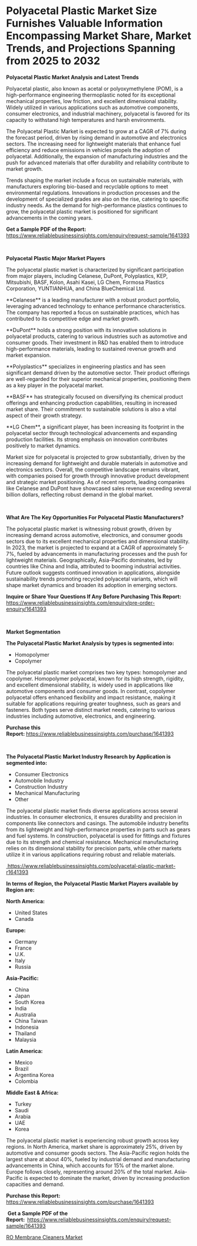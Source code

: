 <p><h1>Polyacetal Plastic Market Size Furnishes Valuable Information Encompassing Market Share, Market Trends, and Projections Spanning from 2025 to 2032</h1></p><p><strong>Polyacetal Plastic Market Analysis and Latest Trends</strong></p>
<p><p>Polyacetal plastic, also known as acetal or polyoxymethylene (POM), is a high-performance engineering thermoplastic noted for its exceptional mechanical properties, low friction, and excellent dimensional stability. Widely utilized in various applications such as automotive components, consumer electronics, and industrial machinery, polyacetal is favored for its capacity to withstand high temperatures and harsh environments.</p><p>The Polyacetal Plastic Market is expected to grow at a CAGR of 7% during the forecast period, driven by rising demand in automotive and electronics sectors. The increasing need for lightweight materials that enhance fuel efficiency and reduce emissions in vehicles propels the adoption of polyacetal. Additionally, the expansion of manufacturing industries and the push for advanced materials that offer durability and reliability contribute to market growth.</p><p>Trends shaping the market include a focus on sustainable materials, with manufacturers exploring bio-based and recyclable options to meet environmental regulations. Innovations in production processes and the development of specialized grades are also on the rise, catering to specific industry needs. As the demand for high-performance plastics continues to grow, the polyacetal plastic market is positioned for significant advancements in the coming years.</p></p>
<p><strong>Get a Sample PDF of the Report:&nbsp;</strong> <a href="https://www.reliablebusinessinsights.com/enquiry/request-sample/1641393?utm_campaign=2306&utm_medium=2&utm_source=Github&utm_content=ia&utm_term=02042025&utm_id=polyacetal-plastic">https://www.reliablebusinessinsights.com/enquiry/request-sample/1641393</a></p>
<p>&nbsp;</p>
<p><strong>Polyacetal Plastic Major Market Players</strong></p>
<p><p>The polyacetal plastic market is characterized by significant participation from major players, including Celanese, DuPont, Polyplastics, KEP, Mitsubishi, BASF, Kolon, Asahi Kasei, LG Chem, Formosa Plastics Corporation, YUNTIANHUA, and China BlueChemical Ltd. </p><p>**Celanese** is a leading manufacturer with a robust product portfolio, leveraging advanced technology to enhance performance characteristics. The company has reported a focus on sustainable practices, which has contributed to its competitive edge and market growth. </p><p>**DuPont** holds a strong position with its innovative solutions in polyacetal products, catering to various industries such as automotive and consumer goods. Their investment in R&D has enabled them to introduce high-performance materials, leading to sustained revenue growth and market expansion.</p><p>**Polyplastics** specializes in engineering plastics and has seen significant demand driven by the automotive sector. Their product offerings are well-regarded for their superior mechanical properties, positioning them as a key player in the polyacetal market.</p><p>**BASF** has strategically focused on diversifying its chemical product offerings and enhancing production capabilities, resulting in increased market share. Their commitment to sustainable solutions is also a vital aspect of their growth strategy.</p><p>**LG Chem**, a significant player, has been increasing its footprint in the polyacetal sector through technological advancements and expanding production facilities. Its strong emphasis on innovation contributes positively to market dynamics.</p><p>Market size for polyacetal is projected to grow substantially, driven by the increasing demand for lightweight and durable materials in automotive and electronics sectors. Overall, the competitive landscape remains vibrant, with companies poised for growth through innovative product development and strategic market positioning. As of recent reports, leading companies like Celanese and DuPont have showcased sales revenue exceeding several billion dollars, reflecting robust demand in the global market.</p></p>
<p>&nbsp;</p>
<p><strong>What Are The Key Opportunities For Polyacetal Plastic Manufacturers?</strong></p>
<p><p>The polyacetal plastic market is witnessing robust growth, driven by increasing demand across automotive, electronics, and consumer goods sectors due to its excellent mechanical properties and dimensional stability. In 2023, the market is projected to expand at a CAGR of approximately 5-7%, fueled by advancements in manufacturing processes and the push for lightweight materials. Geographically, Asia-Pacific dominates, led by countries like China and India, attributed to booming industrial activities. Future outlook suggests continued innovation in applications, alongside sustainability trends promoting recycled polyacetal variants, which will shape market dynamics and broaden its adoption in emerging sectors.</p></p>
<p><strong>Inquire or Share Your Questions If Any Before Purchasing This Report:</strong> <a href="https://www.reliablebusinessinsights.com/enquiry/pre-order-enquiry/1641393?utm_campaign=2306&utm_medium=2&utm_source=Github&utm_content=ia&utm_term=02042025&utm_id=polyacetal-plastic">https://www.reliablebusinessinsights.com/enquiry/pre-order-enquiry/1641393</a></p>
<p>&nbsp;</p>
<p><strong>Market Segmentation</strong></p>
<p><strong>The Polyacetal Plastic Market Analysis by types is segmented into:</strong></p>
<p><ul><li>Homopolymer</li><li>Copolymer</li></ul></p>
<p><p>The polyacetal plastic market comprises two key types: homopolymer and copolymer. Homopolymer polyacetal, known for its high strength, rigidity, and excellent dimensional stability, is widely used in applications like automotive components and consumer goods. In contrast, copolymer polyacetal offers enhanced flexibility and impact resistance, making it suitable for applications requiring greater toughness, such as gears and fasteners. Both types serve distinct market needs, catering to various industries including automotive, electronics, and engineering.</p></p>
<p><strong>Purchase this Report:&nbsp;</strong><a href="https://www.reliablebusinessinsights.com/purchase/1641393?utm_campaign=2306&utm_medium=2&utm_source=Github&utm_content=ia&utm_term=02042025&utm_id=polyacetal-plastic">https://www.reliablebusinessinsights.com/purchase/1641393</a></p>
<p>&nbsp;</p>
<p><strong>The Polyacetal Plastic Market Industry Research by Application is segmented into:</strong></p>
<p><ul><li>Consumer Electronics</li><li>Automobile Industry</li><li>Construction Industry</li><li>Mechanical Manufacturing</li><li>Other</li></ul></p>
<p><p>The polyacetal plastic market finds diverse applications across several industries. In consumer electronics, it ensures durability and precision in components like connectors and casings. The automobile industry benefits from its lightweight and high-performance properties in parts such as gears and fuel systems. In construction, polyacetal is used for fittings and fixtures due to its strength and chemical resistance. Mechanical manufacturing relies on its dimensional stability for precision parts, while other markets utilize it in various applications requiring robust and reliable materials.</p></p>
<p><a href="https://www.reliablebusinessinsights.com/polyacetal-plastic-market-r1641393?utm_campaign=2306&utm_medium=2&utm_source=Github&utm_content=ia&utm_term=02042025&utm_id=polyacetal-plastic">&nbsp;https://www.reliablebusinessinsights.com/polyacetal-plastic-market-r1641393</a></p>
<p><strong>In terms of Region, the Polyacetal Plastic Market Players available by Region are:</strong></p>
<p>
    <p> <strong> North America: </strong>
        <ul>
            <li>United States</li>
            <li>Canada</li>
        </ul>
        </p> 
    <p> <strong> Europe: </strong>
        <ul>
            <li>Germany</li>
            <li>France</li>
            <li>U.K.</li>
            <li>Italy</li>
            <li>Russia</li>
        </ul>
        </p> 
    <p> <strong> Asia-Pacific: </strong>
        <ul>
            <li>China</li>
            <li>Japan</li>
            <li>South Korea</li>
            <li>India</li>
            <li>Australia</li>
            <li>China Taiwan</li>
            <li>Indonesia</li>
            <li>Thailand</li>
            <li>Malaysia</li>
        </ul>
        </p> 
    <p> <strong> Latin America: </strong>
        <ul>
            <li>Mexico</li>
            <li>Brazil</li>
            <li>Argentina Korea</li>
            <li>Colombia</li>
        </ul>
        </p> 
    <p> <strong> Middle East & Africa: </strong>
        <ul>
            <li>Turkey</li>
            <li>Saudi</li>
            <li>Arabia</li>
            <li>UAE</li>
            <li>Korea</li>
        </ul>
    </p>
    </p>
<p><p>The polyacetal plastic market is experiencing robust growth across key regions. In North America, market share is approximately 25%, driven by automotive and consumer goods sectors. The Asia-Pacific region holds the largest share at about 40%, fueled by industrial demand and manufacturing advancements in China, which accounts for 15% of the market alone. Europe follows closely, representing around 20% of the total market. Asia-Pacific is expected to dominate the market, driven by increasing production capacities and demand.</p></p>
<p><strong>Purchase this Report: </strong><a href="https://www.reliablebusinessinsights.com/purchase/1641393?utm_campaign=2306&utm_medium=2&utm_source=Github&utm_content=ia&utm_term=02042025&utm_id=polyacetal-plastic">https://www.reliablebusinessinsights.com/purchase/1641393</a></p>
<p>&nbsp;<strong>Get a Sample PDF of the Report:&nbsp;&nbsp;</strong><a href="https://www.reliablebusinessinsights.com/enquiry/request-sample/1641393?utm_campaign=2306&utm_medium=2&utm_source=Github&utm_content=ia&utm_term=02042025&utm_id=polyacetal-plastic">https://www.reliablebusinessinsights.com/enquiry/request-sample/1641393</a></p>
<p><strong></strong></p>
<p><p><a href="https://github.com/comasnickie/Market-Research-Report-List-1/blob/main/ro-membrane-cleaners-market.md?utm_campaign=2306&utm_medium=2&utm_source=Github&utm_content=ia&utm_term=02042025&utm_id=polyacetal-plastic">RO Membrane Cleaners Market</a></p></p>